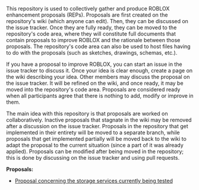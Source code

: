 This repository is used to collectively gather and produce ROBLOX enhancement proposals (REPs). Proposals are first created on the repository's wiki (which anyone can edit). Then, they can be discussed on the issue tracker. Once they are fully ready, they can be moved to the repository's code area, where they will constitute full documents that contain proposals to improve ROBLOX and the rationale between those proposals. The repository's code area can also be used to host files having to do with the proposals (such as sketches, drawings, schemas, etc.).

If you have a proposal to improve ROBLOX, you can start an issue in the issue tracker to discuss it. Once your idea is clear enough, create a page on the wiki describing your idea. Other members may discuss the proposal on the issue tracker. It will be refined on the wiki, and once ready, it may be moved into the repository's code area. Proposals are considered ready when all participants agree that there is nothing to add, modify or improve in them.

The main idea with this repository is that proposals are worked on collaboratively. Inactive proposals that stagnate in the wiki may be removed after a discussion on the issue tracker. Proposals in the repository that get implemented in their entirety will be moved to a separate branch, while proposals that get implemented partially will be moved back to the wiki to adapt the proposal to the current situation (since a part of it was already applied). Proposals can be modified after being moved in the repository; this is done by discussing on the issue tracker and using pull requests.

**Proposals:**
* [Proposal concerning the storage services currently being tested](https://github.com/RobloxLabs/roblox-enhancement-proposals/blob/master/Proposals/Proposal%20concerning%20the%20storage%20services%20currently%20being%20tested.md)
